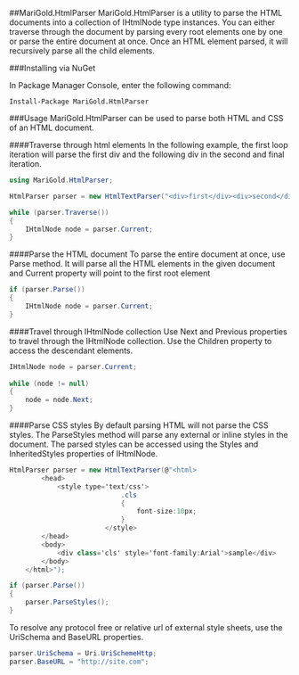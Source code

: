 ##MariGold.HtmlParser
MariGold.HtmlParser is a utility to parse the HTML documents into a collection of IHtmlNode type instances. You can either traverse through the document by parsing every root elements one by one or parse the entire document at once. Once an HTML element parsed, it will recursively parse all the child elements.

###Installing via NuGet

In Package Manager Console, enter the following command:
```
Install-Package MariGold.HtmlParser
```

###Usage
MariGold.HtmlParser can be used to parse both HTML and CSS of an HTML document.

####Traverse through html elements
In the following example, the first loop iteration will parse the first div and the following div in the second and final iteration.
```csharp
using MariGold.HtmlParser;

HtmlParser parser = new HtmlTextParser("<div>first</div><div>second</div>");

while (parser.Traverse())
{
	IHtmlNode node = parser.Current;
}
```

####Parse the HTML document
To parse the entire document at once, use Parse method. It will parse all the HTML elements in the given document and Current property will point to the first root element
```csharp
if (parser.Parse())
{
	IHtmlNode node = parser.Current;
}
```

####Travel through IHtmlNode collection
Use Next and Previous properties to travel through the IHtmlNode collection. Use the Children property to access the descendant elements.
```csharp
IHtmlNode node = parser.Current;
            
while (node != null)
{
	node = node.Next;
}
```

####Parse CSS styles
By default parsing HTML will not parse the CSS styles. The ParseStyles method will parse any external or inline styles in the document. The parsed styles can be accessed using the Styles and InheritedStyles properties of IHtmlNode.
```csharp
HtmlParser parser = new HtmlTextParser(@"<html>
		<head>
			<style type='text/css'>
                            .cls
                            {
                                font-size:10px;
                            }
                        </style>
		</head>
		<body>
			<div class='cls' style='font-family:Arial'>sample</div>
		</body>
	</html>");

if (parser.Parse())
{
	parser.ParseStyles();
}
```
To resolve any protocol free or relative url of external style sheets, use the UriSchema and BaseURL properties.
```csharp
parser.UriSchema = Uri.UriSchemeHttp;
parser.BaseURL = "http://site.com";
```